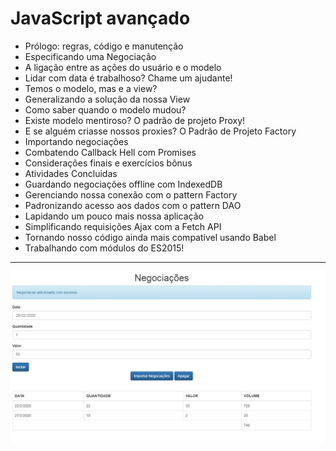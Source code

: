 JavaScript avançado
===============================================
- Prólogo: regras, código e manutenção
- Especificando uma Negociação
- A ligação entre as ações do usuário e o modelo
- Lidar com data é trabalhoso? Chame um ajudante!
- Temos o modelo, mas e a view?
- Generalizando a solução da nossa View
- Como saber quando o modelo mudou?
- Existe modelo mentiroso? O padrão de projeto Proxy!
- E se alguém criasse nossos proxies? O Padrão de Projeto Factory
- Importando negociações
- Combatendo Callback Hell com Promises
- Considerações finais e exercícios bônus
- Atividades Concluidas
- Guardando negociações offline com IndexedDB
- Gerenciando nossa conexão com o pattern Factory
- Padronizando acesso aos dados com o pattern DAO
- Lapidando um pouco mais nossa aplicação
- Simplificando requisições Ajax com a Fetch API
- Tornando nosso código ainda mais compatível usando Babel
- Trabalhando com módulos do ES2015!

--------------------
 ![](https://github.com/jacksonn455/javascript-avancado/blob/master/imagem.png)

